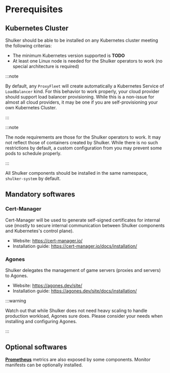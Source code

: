 # Prerequisites

## Kubernetes Cluster

Shulker should be able to be installed on any Kubernetes cluster meeting
the following criterias:

- The minimum Kubernetes version supported is **TODO**
- At least one Linux node is needed for the Shulker operators to work
  (no special architecture is required)

:::note

By default, any `ProxyFleet` will create automatically a Kubernetes Service
of `LoadBalancer` kind. For this behavior to work properly, your cloud provider
should support load balancer provisioning. While this is a non-issue for
almost all cloud providers,  it may be one if you are self-provisioning your
own Kubernetes Cluster.

:::

:::note

The node requirements are those for the Shulker operators to work. It
may not reflect those of containers created by Shulker. While there is
no such restrictions by default, a custom configuration from you may
prevent some pods to schedule properly.

:::

All Shulker components should be installed in the same namespace,
`shulker-system` by default.

## Mandatory softwares

### Cert-Manager

Cert-Manager will be used to generate self-signed certificates for internal
use (mostly to secure internal communication between Shulker components and
Kubernetes's control plane).

- Website: https://cert-manager.io/
- Installation guide: https://cert-manager.io/docs/installation/

### Agones

Shulker delegates the management of game servers (proxies and servers) to
Agones.

- Website: https://agones.dev/site/
- Installation guide: https://agones.dev/site/docs/installation/

:::warning

Watch out that while Shulker does not need heavy scaling to handle
production workload, Agones sure does. Please consider your needs when
installing and configuring Agones.

:::

## Optional softwares

**[Prometheus](https://github.com/prometheus-operator/prometheus-operator)**
metrics are also exposed by some components. Monitor manifests can be
optionally installed.
